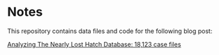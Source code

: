 # Notes

This repository contains data files and code for the following blog post:

[Analyzing The Nearly Lost Hatch Database: 18,123 case files](https://blog.adamkehoe.com)

